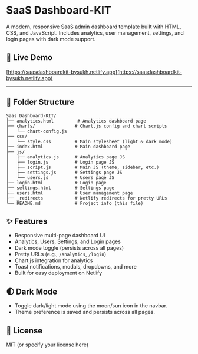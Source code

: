 # SaaS Dashboard-KIT

A modern, responsive SaaS admin dashboard template built with HTML, CSS, and JavaScript. Includes analytics, user management, settings, and login pages with dark mode support.

## 🚀 Live Demo
[https://saasdashboardkit-bysukh.netlify.app](https://saasdashboardkit-bysukh.netlify.app)

---

## 📁 Folder Structure
```
Saas Dashboard-KIT/
├── analytics.html         # Analytics dashboard page
├── charts/               # Chart.js config and chart scripts
│   └── chart-config.js
├── css/
│   └── style.css         # Main stylesheet (light & dark mode)
├── index.html            # Main dashboard page
├── js/
│   ├── analytics.js      # Analytics page JS
│   ├── login.js          # Login page JS
│   ├── script.js         # Main JS (theme, sidebar, etc.)
│   ├── settings.js       # Settings page JS
│   └── users.js          # Users page JS
├── login.html            # Login page
├── settings.html         # Settings page
├── users.html            # User management page
├── _redirects            # Netlify redirects for pretty URLs
└── README.md             # Project info (this file)
```

## ✨ Features
- Responsive multi-page dashboard UI
- Analytics, Users, Settings, and Login pages
- Dark mode toggle (persists across all pages)
- Pretty URLs (e.g., `/analytics`, `/login`)
- Chart.js integration for analytics
- Toast notifications, modals, dropdowns, and more
- Built for easy deployment on Netlify


## 🌓 Dark Mode
- Toggle dark/light mode using the moon/sun icon in the navbar.
- Theme preference is saved and persists across all pages.

## 📄 License
MIT (or specify your license here) 
